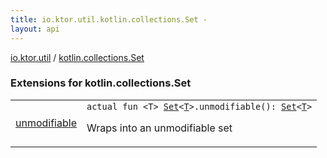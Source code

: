```yaml
---
title: io.ktor.util.kotlin.collections.Set - 
layout: api
---
```


<div class='api-docs-breadcrumbs'><a href="../index.html">io.ktor.util</a> / <a href="./index.html">kotlin.collections.Set</a></div>

### Extensions for kotlin.collections.Set

<table class="api-docs-table">
<tbody>
<tr>
<td markdown="1">

<a href="unmodifiable.html">unmodifiable</a>


</td>
<td markdown="1">
<div class="signature"><code><span class="keyword">actual</span> <span class="keyword">fun </span><span class="symbol">&lt;</span><span class="identifier">T</span><span class="symbol">&gt;</span> <a href="https://kotlinlang.org/api/latest/jvm/stdlib/kotlin.collections/-set/index.html"><span class="identifier">Set</span></a><span class="symbol">&lt;</span><a href="unmodifiable.html#T"><span class="identifier">T</span></a><span class="symbol">&gt;</span><span class="symbol">.</span><span class="identifier">unmodifiable</span><span class="symbol">(</span><span class="symbol">)</span><span class="symbol">: </span><a href="https://kotlinlang.org/api/latest/jvm/stdlib/kotlin.collections/-set/index.html"><span class="identifier">Set</span></a><span class="symbol">&lt;</span><a href="unmodifiable.html#T"><span class="identifier">T</span></a><span class="symbol">&gt;</span></code></div>

Wraps into an unmodifiable set


</td>
</tr>
</tbody>
</table>
